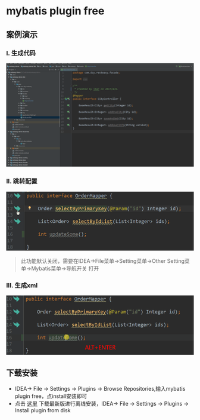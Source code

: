 # mybatis plugin free

## 案例演示

### I. 生成代码
![生成controller等案例](doc/sample1.gif)
### II. 跳转配置
![跳转](doc/navi.gif)
> 此功能默认关闭，需要在IDEA->File菜单->Setting菜单->Other Setting菜单->Mybatis菜单->导航开关 打开
### III. 生成xml
![跳转](doc/generate.gif)

## 下载安装  
- IDEA-> File -> Settings -> Plugins -> Browse Repositories,输入mybatis plugin free，点install安装即可
- 点击 [这里](https://plugins.jetbrains.com/plugin/10921-mybatis-plugin-free) 下载最新版进行离线安装，IDEA-> File -> Settings -> Plugins -> Install plugin from disk
